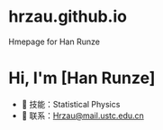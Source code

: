 # hrzau.github.io
Hmepage for Han Runze
# Hi, I'm [Han Runze]  
- 🌟 技能：Statistical Physics  
- 📧 联系：Hrzau@mail.ustc.edu.cn 
